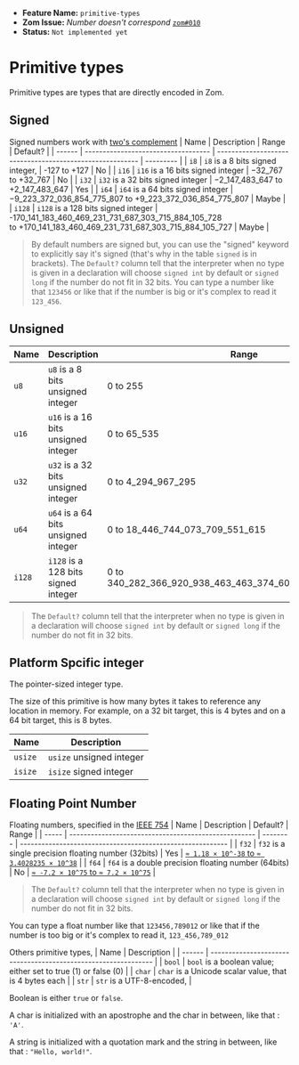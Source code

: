- **Feature Name:** `primitive-types` 
- **Zom Issue:** *Number doesn't correspond* [`zom#010`](https://github.com/zom-lang/zom/issues/10)
- **Status:** `Not implemented yet`

# Primitive types

Primitive types are types that are directly encoded in Zom.

## Signed

Signed numbers work with [two's complement](https://en.wikipedia.org/wiki/Two%27s_complement)
|  Name  |             Description             |                           Range                          | Default?  |
| ------ | ----------------------------------- | -------------------------------------------------------- | --------- |
| `i8`   | `i8` is a 8 bits signed integer,    | -127 to +127                                             |     No    |
| `i16`  | `i16` is a 16 bits signed integer   | −32_767 to +32_767                                       |     No    |
| `i32`  | `i32` is a 32 bits signed integer   | −2_147_483_647 to +2_147_483_647                         |    Yes    |
| `i64`  | `i64` is a 64 bits signed integer   | −9_223_372_036_854_775_807 to +9_223_372_036_854_775_807 |   Maybe   |
| `i128` | `i128` is a 128 bits signed integer | -170_141_183_460_469_231_731_687_303_715_884_105_728 <br /> to +170_141_183_460_469_231_731_687_303_715_884_105_727 |   Maybe   |
> By default numbers are signed but, you can use the "signed" keyword to explicitly say it's signed (that's why in the table `signed` is in brackets).
> The `Default?` column tell that the interpreter when no type is given in a declaration will choose `signed int` by default or `signed long` if the number do not fit in 32 bits.
You can type a number like that `123456` or like that if the number is big or it's complex to read it `123_456`.

## Unsigned

|  Name  |           Description                |              Range              | Default? |
| ------ | ------------------------------------ | ------------------------------- | -------- |
| `u8`   | `u8` is a 8 bits unsigned integer    | 0 to 255                        |    No    |
| `u16`  | `u16` is a 16 bits unsigned integer  | 0 to 65_535                     |    No    |
| `u32`  | `u32` is a 32 bits unsigned integer  | 0 to 4_294_967_295              |    No    |
| `u64`  | `u64` is a 64 bits unsigned integer  | 0 to 18_446_744_073_709_551_615 |    No    |
| `i128` | `i128` is a 128 bits signed integer  | 0 to 340_282_366_920_938_463_463_374_607_431_768_211_455 |   No   |
> The `Default?` column tell that the interpreter when no type is given in a declaration will choose `signed int` by default or `signed long` if the number do not fit in 32 bits.

## Platform Spcific integer

The pointer-sized integer type.

The size of this primitive is how many bytes it takes to reference any location in memory. For example, on a 32 bit target, this is 4 bytes and on a 64 bit target, this is 8 bytes.

|  Name   |       Description        |
| ------- | ------------------------ |
| `usize` | `usize` unsigned integer |
| `isize` | `isize` signed integer   |

## Floating Point Number

Floating numbers, specified in the [IEEE 754](https://en.wikipedia.org/wiki/IEEE_754) 
|  Name |                      Description                     | Default? |                             Range                           |
| ----- | ---------------------------------------------------- | -------- |  ---------------------------------------------------------- |
| `f32` | `f32` is a single precision floating number (32bits) |    Yes   | [`≈ 1.18 × 10^-38` to `≈ 3.4028235 × 10^38`][f32-wikipedia] |
| `f64` | `f64` is a double precision floating number (64bits) |    No    | [`≈ -7.2 × 10^75` to `≈ 7.2 × 10^75`][f64-wikipedia]        |
> The `Default?` column tell that the interpreter when no type is given in a declaration will choose `signed int` by default or `signed long` if the number do not fit in 32 bits.

[f32-wikipedia]: https://en.wikipedia.org/wiki/Single-precision_floating-point_format
[f64-wikipedia]: https://en.wikipedia.org/wiki/Double-precision_floating-point_format

You can type a float number like that `123456,789012` or like that if the number is too big or it's complex to read it, `123_456,789_012`

Others primitive types,
|  Name  |                           Description                          |
| ------ | -------------------------------------------------------------- |
| `bool` | `bool` is a boolean value; either set to true (1) or false (0) |
| `char` | `char` is a Unicode scalar value, that is 4 bytes each         |
| `str`  | `str` is a UTF-8-encoded,                                      | 

Boolean is either `true` or `false`.

A char is initialized with an apostrophe and the char in between, like that : `'A'`.

A string is initialized with a quotation mark and the string in between, like that : `"Hello, world!"`.
